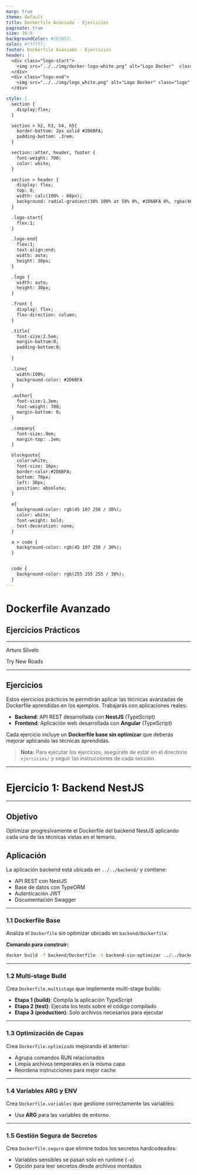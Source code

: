 ```yaml
---
marp: true
theme: default
title: Dockerfile Avanzado - Ejercicios
paginate: true
size: 16:9
backgroundColor: #2E2052;
color: #ffffff;
footer: Dockerfile Avanzado - Ejercicios
header: |
  <div class="logo-start">
    <img src="../../img/docker-logo-white.png" alt="Logo Docker"  class="logo"/>
  </div>
  <div class="logo-end">
    <img src="../../img/logo_white.png" alt="Logo Docker" class="logo" />
  </div>

style: |
  section {
    display:flex;
  }

  section > h2, h3, h4, h5{
    border-bottom: 2px solid #2D6BFA;
    padding-bottom: .3rem;
  }

  section::after, header, footer {
    font-weight: 700;
    color: white;
  }

  section > header {
    display: flex;
    top: 0;
    width: calc(100% - 60px);
    background: radial-gradient(30% 100% at 50% 0%, #2D6BFA 0%, rgba(46, 32, 82, 0.00) 100%);
  }

  .logo-start{
    flex:1;
  }

  .logo-end{
    flex:1;
    text-align:end;
    width: auto;
    height: 30px;
  }

  .logo {
    width: auto;
    height: 30px;
  }

  .front {
    display: flex;
    flex-direction: column;
  }

  .title{
    font-size:2.5em;
    margin-bottom:0;
    padding-bottom:0;
    
  }

  .line{
    width:100%;
    background-color: #2D6BFA
  }

  .author{
    font-size:1.3em;
    font-weight: 700;
    margin-bottom: 0;
  }

  .company{
    font-size:.9em;
    margin-top: .1em;
  }

  blockquote{
    color:white;
    font-size: 16px;
    border-color:#2D6BFA;
    bottom: 70px;
    left: 30px;
    position: absolute;
  }

  a{
    background-color: rgb(45 107 250 / 30%);
    color: white;
    font-weight: bold;
    text-decoration: none;
  }

  a > code {
    background-color: rgb(45 107 250 / 30%);
  }


  code {
    background-color: rgb(255 255 255 / 30%);
  }
---
```


  <!-- _paginate: skip -->

  <div class="front">
    <h1 class="title"> Dockerfile Avanzado </h1>
    <h2 class="title"> Ejercicios Prácticos </h2>
    <hr class="line"/>
    <p class="author">Arturo Silvelo</p>
    <p class="company">Try New Roads</p>
  </div>

---

## Ejercicios

Estos ejercicios prácticos te permitirán aplicar las técnicas avanzadas de Dockerfile aprendidas en los ejemplos. Trabajarás con aplicaciones reales:

- **Backend**: API REST desarrollada con **NestJS** (TypeScript)
- **Frontend**: Aplicación web desarrollada con **Angular** (TypeScript)

Cada ejercicio incluye un **Dockerfile base sin optimizar** que deberás mejorar aplicando las técnicas aprendidas.

> **Nota:** Para ejecutar los ejercicios, asegúrate de estar en el directorio `ejercicios/` y seguir las instrucciones de cada sección.

---

# Ejercicio 1: Backend NestJS

---

## Objetivo

Optimizar progresivamente el Dockerfile del backend NestJS aplicando cada una de las técnicas vistas en el temario.

## Aplicación

La aplicación backend está ubicada en `../../backend/` y contiene:

- API REST con NestJS
- Base de datos con TypeORM
- Autenticación JWT
- Documentación Swagger

---

### 1.1 Dockerfile Base

Analiza el `Dockerfile` sin optimizar ubicado en `backend/Dockerfile`.

**Comando para construir:**

```bash
docker build -f backend/Dockerfile -t backend-sin-optimizar ../../backend
```

---

### 1.2 Multi-stage Build

Crea `Dockerfile.multistage` que implemente multi-stage builds:

- **Etapa 1 (build)**: Compila la aplicación TypeScript
- **Etapa 2 (test)**: Ejecuta los tests sobre el código compilado
- **Etapa 3 (production)**: Solo archivos necesarios para ejecutar

---

### 1.3 Optimización de Capas

Crea `Dockerfile.optimizado` mejorando el anterior:

- Agrupa comandos RUN relacionados
- Limpia archivos temporales en la misma capa
- Reordena instrucciones para mejor cache

---

### 1.4 Variables ARG y ENV

Crea `Dockerfile.variables` que gestione correctamente las variables:

- Usa **ARG** para las variables de entorno.

---

### 1.5 Gestión Segura de Secretos

Crea `Dockerfile.seguro` que elimine todos los secretos hardcodeados:

- Variables sensibles se pasan solo en runtime (`-e`)
- Opción para leer secretos desde archivos montados
